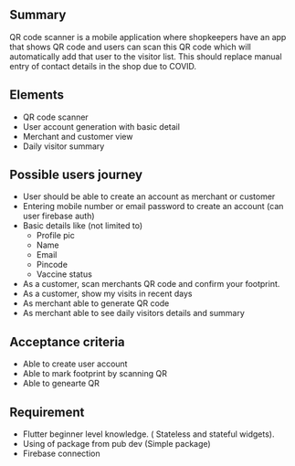 ## Summary

QR code scanner is a mobile application where shopkeepers have an app that shows QR code and users can scan this QR code which will automatically add that user to the visitor list. This should replace manual entry of contact details in the shop due to COVID. 

## Elements

- QR code scanner
- User account generation with basic detail
- Merchant and customer view
- Daily visitor summary

## Possible users journey

- User should be able to create an account as merchant or customer
- Entering mobile number or email password to create an account (can user firebase auth)
- Basic details like (not limited to)
    - Profile pic
    - Name
    - Email
    - Pincode
    - Vaccine status
- As a customer, scan merchants QR code and confirm your footprint.
- As a customer, show my visits in recent days
- As merchant able to generate QR code
- As merchant able to see daily visitors details and summary

## Acceptance criteria

- Able to create user account
- Able to mark footprint by scanning QR
- Able to genearte QR

## Requirement

- Flutter beginner level knowledge. ( Stateless and stateful widgets).
- Using of package from pub dev (Simple package)
- Firebase connection
